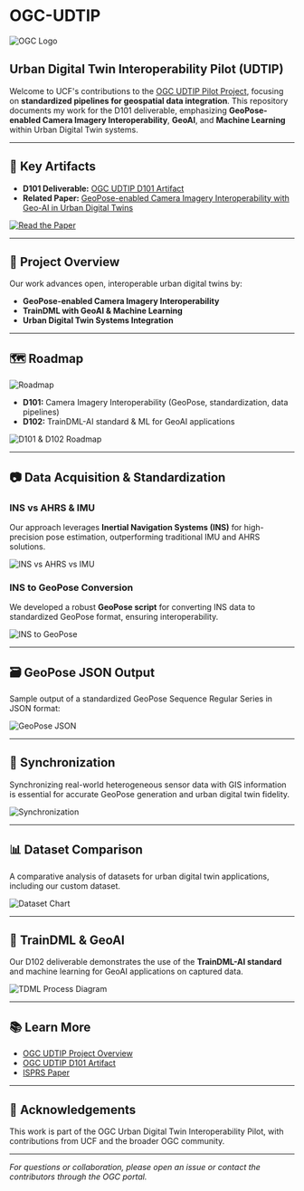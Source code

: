 # OGC-UDTIP

![OGC Logo](images/ogc_logo.png)

## Urban Digital Twin Interoperability Pilot (UDTIP)

Welcome to UCF's contributions to the [OGC UDTIP Pilot Project](http://udtip-ogc-a11732165e22b16b1ecaa5688ea04b2e604ab31983bf161b60aea.pages.ogc.org/documents/D001/document.html), focusing on **standardized pipelines for geospatial data integration**. This repository documents my work for the D101 deliverable, emphasizing **GeoPose-enabled Camera Imagery Interoperability**, **GeoAI**, and **Machine Learning** within Urban Digital Twin systems.

---

## 📄 Key Artifacts

- **D101 Deliverable:** [OGC UDTIP D101 Artifact](https://portal.ogc.org/files/?artifact_id=108023)
- **Related Paper:** [GeoPose-enabled Camera Imagery Interoperability with Geo-AI in Urban Digital Twins](https://doi.org/10.5194/isprs-archives-XLVIII-G-2025-1427-2025)

[![Read the Paper](https://img.shields.io/badge/ISPRS--Archives-Read%20Paper-blue)](https://doi.org/10.5194/isprs-archives-XLVIII-G-2025-1427-2025)

---

## 🚀 Project Overview

Our work advances open, interoperable urban digital twins by:

- **GeoPose-enabled Camera Imagery Interoperability**
- **TrainDML with GeoAI & Machine Learning**
- **Urban Digital Twin Systems Integration**

---

## 🗺️ Roadmap

![Roadmap](images/roadmap.png)

- **D101:** Camera Imagery Interoperability (GeoPose, standardization, data pipelines)
- **D102:** TrainDML-AI standard & ML for GeoAI applications

![D101 & D102 Roadmap](images/udtip_d101_d102_roadmap.png)

---

## 📷 Data Acquisition & Standardization

### INS vs AHRS & IMU

Our approach leverages **Inertial Navigation Systems (INS)** for high-precision pose estimation, outperforming traditional IMU and AHRS solutions.

![INS vs AHRS vs IMU](images/ins_vs_ahrs_imu.png)

### INS to GeoPose Conversion

We developed a robust **GeoPose script** for converting INS data to standardized GeoPose format, ensuring interoperability.

![INS to GeoPose](images/ins_to_geopose.png)

---

## 🗃️ GeoPose JSON Output

Sample output of a standardized GeoPose Sequence Regular Series in JSON format:

![GeoPose JSON](images/geopose_json.png)

---

## 🔄 Synchronization

Synchronizing real-world heterogeneous sensor data with GIS information is essential for accurate GeoPose generation and urban digital twin fidelity.

![Synchronization](images/synchronization.png)

---

## 📊 Dataset Comparison

A comparative analysis of datasets for urban digital twin applications, including our custom dataset.

![Dataset Chart](images/dataset_chart.png)

---

## 🧠 TrainDML & GeoAI

Our D102 deliverable demonstrates the use of the **TrainDML-AI standard** and machine learning for GeoAI applications on captured data.

![TDML Process Diagram](images/tdml_process_diagram.png) <!-- Replace with actual diagram -->

---

## 📚 Learn More

- [OGC UDTIP Project Overview](http://udtip-ogc-a11732165e22b16b1ecaa5688ea04b2e604ab31983bf161b60aea.pages.ogc.org/documents/D001/document.html)
- [OGC UDTIP D101 Artifact](https://portal.ogc.org/files/?artifact_id=108023)
- [ISPRS Paper](https://doi.org/10.5194/isprs-archives-XLVIII-G-2025-1427-2025)

---

## 🤝 Acknowledgements

This work is part of the OGC Urban Digital Twin Interoperability Pilot, with contributions from UCF and the broader OGC community.

---

*For questions or collaboration, please open an issue or contact the contributors through the OGC portal.*